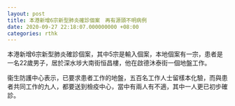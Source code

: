 ```yaml
---
layout: post
title: 本港新增6宗新型肺炎確診個案　再有源頭不明病例
date: 2020-09-27 22:18:07.000000000 +08:00
categories: rthk
---
```


本港新增6宗新型肺炎確診個案，其中5宗是輸入個案，本地個案有一宗，患者是一名22歲男子，居於深水埗大南街恒昌樓，他在啟德沐泰街一個地盤工作。

衞生防護中心表示，已要求患者工作的地盤，五百名工作人士留樣本化驗，而與患者共同工作的九人，都要送到檢疫中心，當中有兩人有不適，其中一人更已初步確診。
